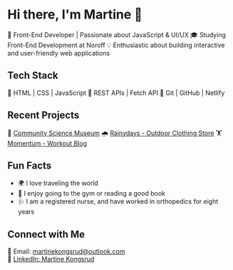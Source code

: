 # Hi there, I'm Martine 👋  
🚀 Front-End Developer | Passionate about JavaScript & UI/UX
🎓 Studying Front-End Development at Noroff
💡 Enthusiastic about building interactive and user-friendly web applications

## Tech Stack  
🔹 HTML | CSS | JavaScript
🔹 REST APIs | Fetch API
🔹 Git | GitHub | Netlify

## Recent Projects
🔬 [Community Science Museum](https://martinekong.github.io/semester-project-1/)
🌧️ [Rainydays - Outdoor Clothing Store](https://martinekong.github.io/javascript-1-ca/)
🏋 [Momentum - Workout Blog](https://fed1-pe1-momentum.netlify.app/)

## Fun Facts
- 🌍 I love traveling the world
- 📖 I enjoy going to the gym or reading a good book
- 🩺 I am a registered nurse, and have worked in orthopedics for eight years

## Connect with Me  
📧 Email: martinekongsrud@outlook.com  
💼 [LinkedIn: Martine Kongsrud](https://www.linkedin.com/in/martine-kongsrud)  
